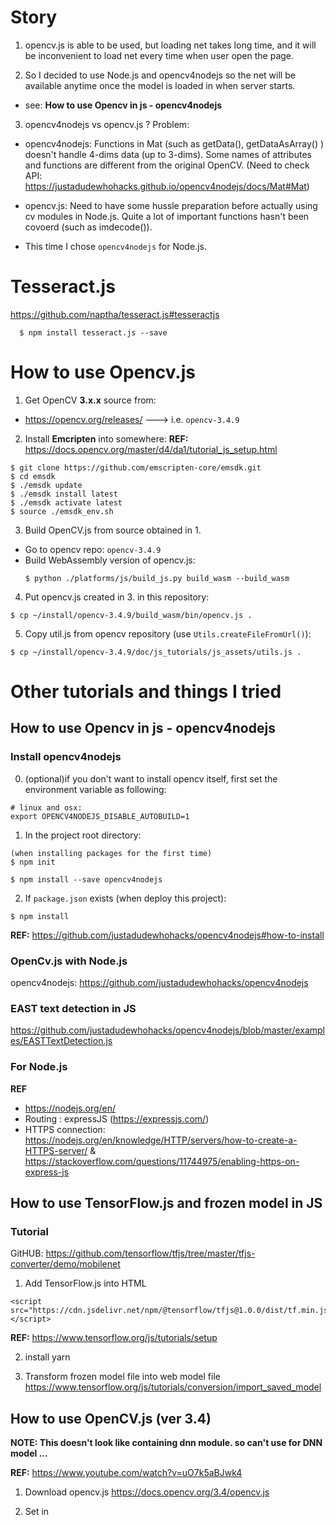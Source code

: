 # Story

1. opencv.js is able to be used, but loading net takes long time, and it will be inconvenient to load net every time when user open the page. 

2. So I decided to use Node.js and opencv4nodejs so the net will be available anytime once the model is loaded in when server starts.
  - see: **How to use Opencv in js - opencv4nodejs**

3. opencv4nodejs vs opencv.js ?
Problem:
  - opencv4nodejs: Functions in Mat (such as getData(), getDataAsArray() ) doesn't handle 4-dims data (up to 3-dims). Some names of attributes and functions are different from the original OpenCV. (Need to check API: https://justadudewhohacks.github.io/opencv4nodejs/docs/Mat#Mat)

  - opencv.js: Need to have some hussle preparation before actually using cv modules in Node.js. Quite a lot of important functions hasn't been covoerd (such as imdecode()).

  - This time I chose `opencv4nodejs` for Node.js.





# Tesseract.js
https://github.com/naptha/tesseract.js#tesseractjs
```
  $ npm install tesseract.js --save
```



# How to use Opencv.js 

1. Get OpenCV **3.x.x** source from:
  - https://opencv.org/releases/  ---> i.e. `opencv-3.4.9`


2. Install **Emcripten** into somewhere:
**REF:** https://docs.opencv.org/master/d4/da1/tutorial_js_setup.html

```
$ git clone https://github.com/emscripten-core/emsdk.git
$ cd emsdk
$ ./emsdk update
$ ./emsdk install latest
$ ./emsdk activate latest
$ source ./emsdk_env.sh
```

3. Build OpenCV.js from source obtained in 1.

  - Go to opencv repo: `opencv-3.4.9`
  - Build WebAssembly version of opencv.js:
    ```
    $ python ./platforms/js/build_js.py build_wasm --build_wasm
    ```

4. Put opencv.js created in 3. in this repository:
```
$ cp ~/install/opencv-3.4.9/build_wasm/bin/opencv.js .
```

5. Copy util.js from opencv repository (use `Utils.createFileFromUrl()`):
```
$ cp ~/install/opencv-3.4.9/doc/js_tutorials/js_assets/utils.js .
```


# Other tutorials and things I tried

## How to use Opencv in js - opencv4nodejs

### Install opencv4nodejs

0. (optional)if you don't want to install opencv itself, first set the environment variable as following:
```
# linux and osx:
export OPENCV4NODEJS_DISABLE_AUTOBUILD=1
```

1. In the project root directory:
```
(when installing packages for the first time)
$ npm init

$ npm install --save opencv4nodejs
```

2. If `package.json` exists (when deploy this project):
```
$ npm install
```

**REF:** https://github.com/justadudewhohacks/opencv4nodejs#how-to-install


### OpenCv.js with Node.js
opencv4nodejs: https://github.com/justadudewhohacks/opencv4nodejs

### EAST text detection in JS
https://github.com/justadudewhohacks/opencv4nodejs/blob/master/examples/EASTTextDetection.js


### For Node.js
**REF**
- https://nodejs.org/en/
- Routing : expressJS (https://expressjs.com/)
- HTTPS connection: https://nodejs.org/en/knowledge/HTTP/servers/how-to-create-a-HTTPS-server/ & https://stackoverflow.com/questions/11744975/enabling-https-on-express-js


## How to use TensorFlow.js and frozen model in JS

### Tutorial

GitHUB: https://github.com/tensorflow/tfjs/tree/master/tfjs-converter/demo/mobilenet

1. Add TensorFlow.js into HTML
```
<script src="https://cdn.jsdelivr.net/npm/@tensorflow/tfjs@1.0.0/dist/tf.min.js"></script>
```

**REF:** https://www.tensorflow.org/js/tutorials/setup

2. install yarn

3. Transform frozen model file into web model file
https://www.tensorflow.org/js/tutorials/conversion/import_saved_model




## How to use OpenCV.js (ver 3.4)

**NOTE: This doesn't look like containing dnn module. so can't use for DNN model ...**


**REF:** https://www.youtube.com/watch?v=uO7k5aBJwk4

1. Download opencv.js
https://docs.opencv.org/3.4/opencv.js

2. Set in <script>
```
<script async src="opencv.js" onload="onOpenCvReady();" type="text/javascript"></script>
```

If you want to build opencv.js from source:

- Build OpenCV.js: https://docs.opencv.org/3.4/d4/da1/tutorial_js_setup.html
- Install Emscripten : https://webassembly.org/getting-started/developers-guide/




# Apache2 install
## Apache2
- https://www.digitalocean.com/community/tutorials/how-to-move-an-apache-web-root-to-a-new-location-on-ubuntu-16-04
- https://ubuntu.com/tutorials/install-and-configure-apache#1-overview

**NOTE**: Just rewrote `/etc/apache2/sites-enabled/000-default.conf`.
```
DocumentRoot /var/www/textreaderjs
```

## HTTPS setting
- https://www.digitalocean.com/community/tutorials/how-to-create-a-self-signed-ssl-certificate-for-apache-in-ubuntu-18-04

